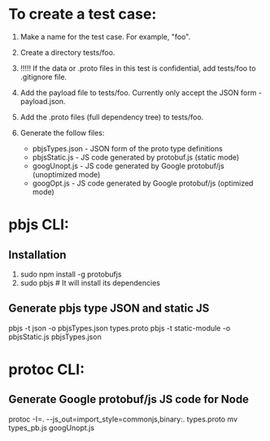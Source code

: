 # To create a test case:
1. Make a name for the test case. For example, "foo".
2. Create a directory tests/foo.

3. !!!!! If the data or .proto files in this test is confidential, add tests/foo
to .gitignore file.

4. Add the payload file to tests/foo.
   Currently only accept the JSON form - payload.json.
5. Add the .proto files (full dependency tree) to tests/foo.
6. Generate the follow files:
   - pbjsTypes.json - JSON form of the proto type definitions
   - pbjsStatic.js - JS code generated by protobuf.js (static mode)
   - googUnopt.js - JS code generated by Google protobuf/js (unoptimized mode)
   - googOpt.js - JS code generated by Google protobuf/js (optimized mode)


# pbjs CLI:
## Installation
1. sudo npm install -g protobufjs
2. sudo pbjs  # It will install its dependencies

## Generate pbjs type JSON and static JS
pbjs -t json -o pbjsTypes.json types.proto
pbjs -t static-module -o pbjsStatic.js pbjsTypes.json


# protoc CLI:
## Generate Google protobuf/js JS code for Node
protoc -I=. --js_out=import_style=commonjs,binary:. types.proto
mv types_pb.js googUnopt.js
